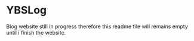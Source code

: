 # YBSLog
Blog website still in progress therefore this readme file will remains empty until i finish the website.

